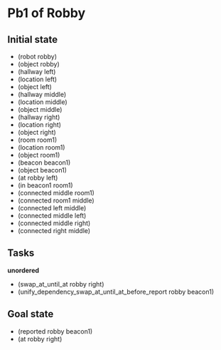# Pb1 of Robby
## Initial state
- (robot robby)
- (object robby)
- (hallway left)
- (location left)
- (object left)
- (hallway middle)
- (location middle)
- (object middle)
- (hallway right)
- (location right)
- (object right)
- (room room1)
- (location room1)
- (object room1)
- (beacon beacon1)
- (object beacon1)
- (at robby left)
- (in beacon1 room1)
- (connected middle room1)
- (connected room1 middle)
- (connected left middle)
- (connected middle left)
- (connected middle right)
- (connected right middle)

## Tasks
**unordered**
- (swap_at_until_at robby right)
- (unify_dependency_swap_at_until_at_before_report robby beacon1)

## Goal state
- (reported robby beacon1)
- (at robby right)